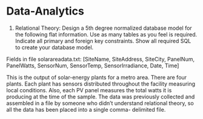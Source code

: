 # Data-Analytics

1. Relational Theory:
Design a 5th degree normalized database model for the following flat information. Use
as many tables as you feel is required. Indicate all primary and foreign key constraints.
Show all required SQL to create your database model.

Fields in file solarareadata.txt:
[SiteName, SiteAddress, SiteCity, PanelNum, PanelWatts, SensorNum, SensorTemp,
SensorIrradiance, Date, Time]

This is the output of solar-energy plants for a metro area. There are four plants. Each
plant has sensors distributed throughout the facility measuring local conditions. Also,
each PV panel measures the total watts it is producing at the time of the sample. The
data was previously collected and assembled in a file by someone who didn’t
understand relational theory, so all the data has been placed into a single comma-
delimited file.
